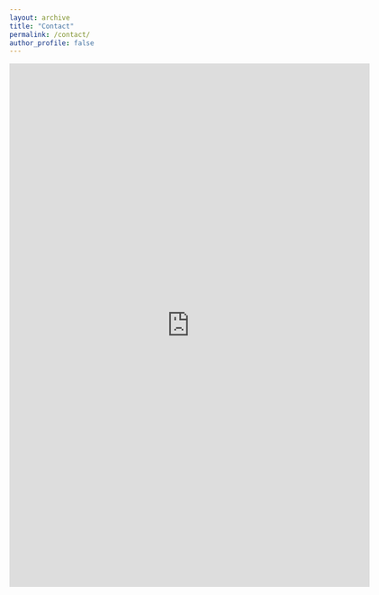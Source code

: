 ```yaml
---
layout: archive
title: "Contact"
permalink: /contact/
author_profile: false
---
```


<iframe src="https://docs.google.com/forms/d/e/1FAIpQLScUUl-EPkCJbQfbDYc5v5VAZcCSI2boPdL0qpg3InaXW4cfqA/viewform?embedded=true" width="640" height="929" frameborder="0" marginheight="0" marginwidth="0">Loading…</iframe>
